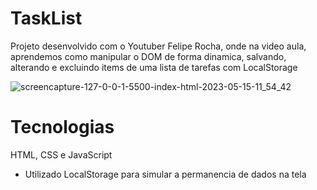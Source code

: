 # TaskList
Projeto desenvolvido com o Youtuber Felipe Rocha, onde na video aula, aprendemos como manipular o DOM de forma dinamica, salvando, alterando e excluindo items de uma lista de tarefas com LocalStorage

![screencapture-127-0-0-1-5500-index-html-2023-05-15-11_54_42](https://github.com/JoaoVictor-FrontEnd-Developer/TaskList/assets/105825805/46e6237b-0536-48d3-b023-34156bd37c59)

# Tecnologias

HTML, CSS  e JavaScript
  - Utilizado LocalStorage para simular a permanencia de dados na tela
